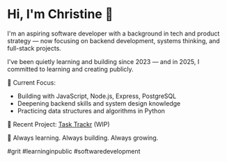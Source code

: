 # Hi, I'm Christine 👋
I'm an aspiring software developer with a background in tech and product strategy — now focusing on backend development, systems thinking, and full-stack projects.

I've been quietly learning and building since 2023 — and in 2025, I committed to learning and creating publicly.

🔧 Current Focus:
- Building with JavaScript, Node.js, Express, PostgreSQL
- Deepening backend skills and system design knowledge
- Practicing data structures and algorithms in Python

🚀 Recent Project: [Task Trackr](https://task-trackr-auth.vercel.app/) (WIP)

🤝 Always learning. Always building. Always growing.

#grit #learninginpublic #softwaredevelopment


<!--
**christinelinster/christinelinster** is a ✨ _special_ ✨ repository because its `README.md` (this file) appears on your GitHub profile.

Here are some ideas to get you started:

- 🔭 I’m currently working on ...
- 🌱 I’m currently learning ...
- 👯 I’m looking to collaborate on ...
- 🤔 I’m looking for help with ...
- 💬 Ask me about ...
- 📫 How to reach me: ...
- 😄 Pronouns: ...
- ⚡ Fun fact: ...
-->

